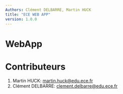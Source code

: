 ```yaml
---
Authors: Clément DELBARRE, Martin HUCK
title: "ECE WEB APP"
version: 1.0.0
---
```



# WebApp 


# Contributeurs
1. Martin HUCK: martin.huck@edu.ece.fr
2. Clément DELBARRE: clement.delbarre@edu.ece.fr
